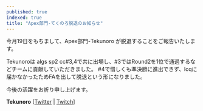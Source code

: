 ```yaml
---
published: true
indexed: true
title: "Apex部門-てくのろ脱退のお知らせ"
---
```


今月19日をもちまして、Apex部門-Tekunoro が脱退することをご報告いたします。

Tekunoroは algs sp2 cc#3,4で共に出場し、#3ではRound2を1位で通過するなどチームに貢献していただきました。
#4で惜しくも準決勝に進出できず、lcqに届かなかったためFAを出して脱退という形になりました。

今後の活躍をお祈り申し上げます。

**Tekunoro** [[Twitter](https://twitter.com/TekunoroGT) | [Twitch](https://www.twitch.tv/tekunoro_ttv)]
